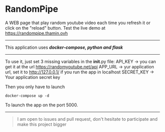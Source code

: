 # RandomPipe
A WEB page that play random youtube video each time you refresh it or click on the "reload" button.
Test the live demo at <https://randompipe.thamin.ovh>
___

This application uses ***docker-compose, python and flask***
___

To use it, just set 3 missing variables in the __init__.py file:
API_KEY -> you can get it at the url <https://randomyoutube.net/api>
APP_URL -> yur application url, set it to http://127.0.0.1/ if you run the app in localhost
SECRET_KEY -> Your application secret key

Then you only have to launch
```
docker-compose up -d
```
To launch the app on the port 5000.
___

> I am open to issues and pull request, don't hesitate to participate and make this project bigger
